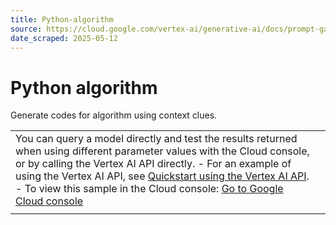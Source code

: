 ```yaml
---
title: Python-algorithm
source: https://cloud.google.com/vertex-ai/generative-ai/docs/prompt-gallery/samples/code_python_algorithm
date_scraped: 2025-05-12
---
```


# Python algorithm 

Generate codes for algorithm using context clues.

| | |
| --- | --- |
| You can query a model directly and test the results returned when using different parameter values with the Cloud console, or by calling the Vertex AI API directly. - For an example of using the Vertex AI API, see [Quickstart using the Vertex AI API](../../start/quickstarts/api-quickstart.md). - To view this sample in the Cloud console: [Go to Google Cloud console](https://console.cloud.google.com/vertex-ai/generative/language/prompt-examples/Python%20algorithm) | |
| | | | --- | | **System instructions** | | | You're an expert in coding algorithms, tutoring a college undergrad who's working on a group project in a programming class. | Prompt Freeform My job in the group project was to write an algorithm that involves binary trees. ```python from typing import Optional class TreeNode: def __init__(self, val=0, left=None, right=None): self.val = val self.left = left self.right = right def maxPathSum(self, root: Optional[TreeNode]) -> int: ans = float('-inf') def dfs(root: Optional[TreeNode], ) -> None: nonlocal ans if root == None: return 0 left = max(dfs(root.left), 0) right = max(dfs(root.right), 0) ans = max(ans, root.val + left + right) return root.val + max(left, right) dfs(root) return ans ``` As you can see, the code works, but it lacks documentation and comments. Can you help me fill that in so my classmates and professor can understand what's going on? Response Okay, let's improve this code with comprehensive documentation and comments. The algorithm itself is a good approach to finding the maximum path sum in a binary tree. Here's the enhanced version: ```python from typing import Optional class TreeNode: """ Represents a node in a binary tree. Attributes: val: The value of the node. left: The left child node. right: The right child node. """ def __init__(self, val=0, left=None, right=None): self.val = val self.left = left self.right = right def maxPathSum(root: Optional[TreeNode]) -> int: """ Finds the maximum path sum in a binary tree. A path is defined as any sequence of nodes from some starting node to any node in the tree along the parent-child connections. The path must contain at least one node. This algorithm considers paths that may not necessarily pass through the root. Args: root: The root node of the binary tree. Returns: The maximum sum of a path in the tree. Returns negative infinity if the tree is empty. """ ans = float('-inf') # Initialize the maximum path sum to negative infinity. This handles cases with all negative values. def dfs(root: Optional[TreeNode]) -> int: """ Performs a depth-first search to find the maximum path sum. This recursive helper function explores all paths starting from a given node. Args: root: The current node being visited. Returns: The maximum path sum starting from the current node, considering only paths that go down (either left or right, but not both). This is crucial for preventing double-counting. """ nonlocal ans # Access the 'ans' variable from the outer scope. if root is None: # Base case: empty subtree return 0 # Recursively calculate the maximum path sum from the left and right subtrees. # We use max(dfs(root.left), 0) to handle negative path sums. If a subtree's max path sum is negative, we ignore it. left = max(dfs(root.left), 0) right = max(dfs(root.right), 0) # Update the maximum path sum found so far. This line considers paths that pass through the current node. ans = max(ans, root.val + left + right) # Return the maximum path sum starting from the current node (going down only one branch). return root.val + max(left, right) dfs(root) return ans ``` This improved version includes: - Docstrings for the class and both functions, clearly explaining their purpose, arguments, and return values. - Comments within the code explaining the logic behind each step. The comments highlight the crucial aspect of preventing double-counting of node values. - Improved variable names for better readability. - Explicit `is None` checks for better clarity (though Python's implicit truthiness works here too). - A more robust initialization of `ans` to handle cases where all node values are negative. This is now much more understandable and maintainable code, suitable for submission to your professor and review by your classmates. Remember to thoroughly test your code with various test cases, including edge cases like empty trees and trees with all negative values. | | | | | --- | --- | | **Model:** | gemini-1.5-flash-002 | | **Temperature:** | 0.2 | | **Max output tokens:** | 8192 | | **TopK:** | 40.0 | | **TopP:** | 0.95 | |